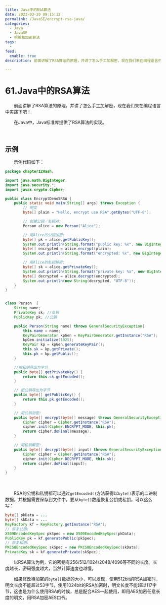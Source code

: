 ```yaml
---
title: Java中的RSA算法
date: 2023-03-20 09:15:12
permalink: /JavaSE/encrypt-rsa-java/
categories:
  - Java
  - JavaSE
  - 哈希和加密算法
tags:
  - 
feed:
  enable: true
description: 前面讲解了RSA算法的原理，并讲了怎么手工加解密，现在我们来在编程语言中实践下吧！

---
```



# 61.Java中的RSA算法

　　前面讲解了RSA算法的原理，并讲了怎么手工加解密，现在我们来在编程语言中实践下吧！

　　在Java中，Java标准库提供了RSA算法的实现。

<!-- more -->　‍

## 示例

　　示例代码如下：

```java
package chapter12Hash;

import java.math.BigInteger;
import java.security.*;
import javax.crypto.Cipher;

public class EncryptDemo5RSA {
    public static void main(String[] args) throws Exception {
        // 明文
        byte[] plain = "Hello, encrypt use RSA".getBytes("UTF-8");

        // 创建公钥／私钥对:
        Person alice = new Person("Alice");

        // 用Alice的公钥加密:
        byte[] pk = alice.getPublicKey();
        System.out.println(String.format("public key: %x", new BigInteger(1, pk)));
        byte[] encrypted = alice.encrypt(plain);
        System.out.println(String.format("encrypted: %x", new BigInteger(1, encrypted)));

        // 用Alice的私钥解密:
        byte[] sk = alice.getPrivateKey();
        System.out.println(String.format("private key: %x", new BigInteger(1, sk)));
        byte[] decrypted = alice.decrypt(encrypted);
        System.out.println(new String(decrypted, "UTF-8"));
    }
}


class Person  {
    String name;
    PrivateKey sk; //私钥
    PublicKey pk; //公钥

    public Person(String name) throws GeneralSecurityException{
        this.name = name;
        KeyPairGenerator kpGen = KeyPairGenerator.getInstance("RSA");
        kpGen.initialize(1025);
        KeyPair kp = kpGen.generateKeyPair();
        this.sk = kp.getPrivate();
        this.pk = kp.getPublic();
    }

    //把私钥导出为字节
    public byte[] getPrivateKey() {
        return this.sk.getEncoded();
    }

    // 把公钥导出为字节
    public byte[] getPublicKey() {
        return this.pk.getEncoded();
    }

    // 用公钥加密:
    public byte[] encrypt(byte[] message) throws GeneralSecurityException {
        Cipher cipher = Cipher.getInstance("RSA");
        cipher.init(Cipher.ENCRYPT_MODE, this.pk);
        return cipher.doFinal(message);
    }

    // 用私钥解密:
    public byte[] decrypt(byte[] input) throws GeneralSecurityException {
        Cipher cipher = Cipher.getInstance("RSA");
        cipher.init(Cipher.DECRYPT_MODE, this.sk);
        return cipher.doFinal(input);
    }
}
```

　　‍

　　RSA的公钥和私钥都可以通过`getEncoded()`方法获得以`byte[]`表示的二进制数据，并根据需要保存到文件中。要从`byte[]`数组恢复公钥或私钥，可以这么写：

```java
byte[] pkData = ...
byte[] skData = ...
KeyFactory kf = KeyFactory.getInstance("RSA");
// 恢复公钥:
X509EncodedKeySpec pkSpec = new X509EncodedKeySpec(pkData);
PublicKey pk = kf.generatePublic(pkSpec);
// 恢复私钥:
PKCS8EncodedKeySpec skSpec = new PKCS8EncodedKeySpec(skData);
PrivateKey sk = kf.generatePrivate(skSpec);
```

　　以RSA算法为例，它的密钥有256/512/1024/2048/4096等不同的长度。长度越长，密码强度越大，当然计算速度也越慢。

　　如果修改待加密的`byte[]`数据的大小，可以发现，使用512bit的RSA加密时，明文长度不能超过53字节，使用1024bit的RSA加密时，明文长度不能超过117字节，这也是为什么使用RSA的时候，总是配合AES一起使用，即用AES加密任意长度的明文，用RSA加密AES口令。

　　‍
